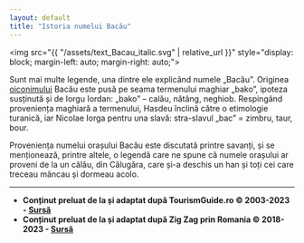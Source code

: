```yaml
---
layout: default
title: "Istoria numelui Bacău"
---
```


<img src="{{ "/assets/text_Bacau_italic.svg" | relative_url }}" style="display: block; margin-left: auto; margin-right: auto;">

Sunt mai multe legende, una dintre ele explicând numele „Bacău”. Originea [oiconimului](https://dexonline.ro/definitie/oiconim) Bacău este pusă pe seama termenului maghiar „bako”, ipoteza susținută și de Iorgu Iordan: „bako” – calău, nătâng, neghiob. Respingând proveniența maghiară a termenului, Hasdeu înclină către o etimologie turanică, iar Nicolae Iorga pentru una slavă: stra-slavul „bac” = zimbru, taur, bour.

Proveniența numelui orașului Bacău este discutată printre savanți, și se menționează, printre altele, o legendă care ne spune că numele orașului ar proveni de la un călău, din Călugăra, care și-a deschis un han și toți cei care treceau mâncau și dormeau acolo.

---

* **Conținut preluat de la și adaptat după TourismGuide.ro © 2003-2023 - [Sursă](https://www.tourismguide.ro/html/orase/Bacau/Bacau/istoric.php)**
* **Conținut preluat de la și adaptat după Zig Zag prin Romania © 2018-2023 - [Sursă](http://zigzagprinromania.com/blog/muzeul-iulian-antonescu/)**
